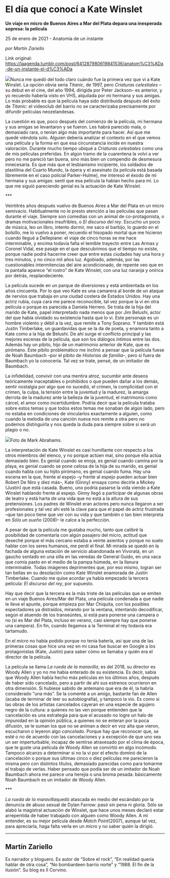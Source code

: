 # El día que conocí a Kate Winslet

**Un viaje en micro de Buenos Aires a Mar del Plata depara una inesperada sopresa: la película**

25 de enero de 2021 - Anatomía de un instante

_por Martín Zariello_

Link original: https://laagenda.tumblr.com/post/641287980619841536/anatom%C3%ADa-de-un-instante-el-d%C3%ADa

![](https://64.media.tumblr.com/2daff1547b4c87d1f6c63500cd9bcc52/8c310787de96f56d-c6/s500x750/3275fe94229670319409939d9a5affc5fbd01b85.jpg)Nunca
me quedó del todo claro cuándo fue la primera vez que vi a Kate Winslet. La
opción obvia sería *Titanic*, de 1997,
pero *Criaturas celestiales* –su debut
en el cine, del año 1994, dirigida por Peter Jackson– es anterior, y yo
recuerdo haberla visto en VHS, alquilada por mi hermana y sus amigas. Lo más
probable es que la película haya sido distribuida después del éxito de *Titanic*: el videoclub del barrio no se
caracterizaba precisamente por difundir películas neozelandesas. 

La
cuestión es que, poco después del comienzo de la película, mi hermana y sus
amigas se levantaron y se fueron. Les habrá parecido mala, o demasiado rara, o
tenían algo más importante para hacer. Así que me quedé viéndola solo. Alguien
debería analizar el contexto en el que vemos una película y la forma en que esa
circunstancia incide en nuestra valoración. Durante mucho tiempo ubiqué a *Criaturas celestiales* como una de mis
películas preferidas. En algún tramo de la cuarentena la volví a ver pero no me
pareció tan buena, sino más bien un compendio de desmesura innecesaria. Es que
más que el lesbianismo incipiente, los soldados de plastilina del Cuarto Mundo,
la ópera y el asesinato (la película está basada libremente en el caso policial
Parker-Hulme), me interesó el éxodo de mi hermana y sus amigas: sentí que esa
película la habían hecho para mí. Lo que me siguió pareciendo genial es la
actuación de Kate Winslet.   

\*\*\* 

Veintitrés
años después vuelvo de Buenos Aires a Mar del Plata en un micro semivacío.
Habitualmente no le presto atención a las películas que pasan durante el viaje.
Siempre son comedias con un animal de co-protagonista, o dramas motivacionales
insufribles, o *El discurso del rey*. Escucho
un poco de música, leo un libro, intento dormir, me saco el barbijo, lo guardo
en el bolsillo, me lo vuelvo a poner, recuerdo el hisopado mortal que me
hicieron cuando llegué a Dellepiane: el viaje de cinco horas se me hace
interminable, y encima todavía falta el temible trayecto entre Las Armas y
Coronel Vidal, ese pasaje en el que descubrimos que el tiempo no existe, porque
nadie podrá hacerme creer que entre estas ciudades hay una hora y tres minutos,
y no cinco mil años luz. Agobiado, además, por las cuestionables intermitencias
del aire acondicionado, de repente veo que en la pantalla aparece “el rostro”
de Kate Winslet, con una luz naranja y onírica por detrás,
resplandeciente.   

La
película sucede en un parque de diversiones y está ambientada en los años
cincuenta. Por lo que veo Kate es una camarera al borde de un ataque de nervios
que trabaja en una ciudad costera de Estados Unidos. Hay una actriz rubia, cuya
cara me parece reconocible, tal vez porque la vi en otra película o porque es
parecida a Daniela Herrero. Se trata de la hija del marido de Kate, papel
interpretado nada menos que por Jim Belushi, actor del que había olvidado su
existencia hasta que lo vi. Este personaje es un hombre violento y débil a la
vez, que remite a Tony Soprano. Y también está Justin Timberlake, un
guardavidas que se la da de poeta, y enamora tanto a Kate como a la hija de
Belushi. De ahí surge el conflicto principal y las mejores escenas de la
película, que son los diálogos íntimos entre las dos. Además hay un pibito,
hijo de un matrimonio anterior de Kate, que es pirómano. Este pibito problemático
me inclinó a pensar que la película fuese de Noah Baumbach –por el pibito de *Historias de familia–*, pero si fuera de
Baumbach yo la conocería. Tal vez se trate, pensé, de un imitador de Baumbach. 

La
infidelidad, convivir con una mentira atroz, sucumbir ante deseos teóricamente
inaceptables o prohibidos o que pueden dañar a los demás, sentir nostalgia por
algo que no sucedió, el crimen, la complicidad con el crimen, la culpa, la
tensión entre la juventud y la madurez, la amarga derrota de la madurez ante la
belleza de la juventud, el matrimonio como cárcel, el amor como incertidumbre.
Podría decir que la película trataba sobre estos temas y que todos estos temas
me sonaban de algún lado, pero no estaba en condiciones de vincularlos
exactamente a alguien, como cuando la melodía de una canción nueva nos remite a
otra pero no podemos distinguirla y nos queda la duda para siempre sobre si
será un plagio o no. 

![](https://64.media.tumblr.com/2daff1547b4c87d1f6c63500cd9bcc52/8c310787de96f56d-c6/s500x750/3275fe94229670319409939d9a5affc5fbd01b85.jpg)Foto de Mark Abrahams.



La
interpretación de Kate Winslet es casi humillante con respecto a los otros
miembros del elenco, y no porque actúen mal, sino porque ella actúa demasiado
bien. Es genial cuando se enoja, es genial cuando camina por la playa, es
genial cuando se pone celosa de la hija de su marido, es genial cuando habla
con su hijito pirómano, es genial cuando fuma. Hay una escena en la que, frente
al espejo –y frente al espejo pueden actuar bien Robert De Niro y diez más–, Kate
(Ginny) ensaya como decirle a Mickey (Justin) que está casada. Bueno, uno
podría pasarse la vida viendo a Kate Winslet hablando frente al espejo. Ginny
llegó a participar de algunas obras de teatro y está harta de una vida que no
está a la altura de sus pretensiones. Los padres de Winslet eran actores pero
nunca llegaron a ser profesionales y tal vez ahí esté la clave para que el
papel de actriz frustrada –que tan poco tiene que ver con su vida y que también
o tan bien interpreta en *Sólo un sueño*
(2008)– le calce a la perfección. 

A
pesar de que la película me gustaba mucho, tanto que calibré la posibilidad de
comentarla con algún pasajero del micro, actitud que deseché porque el más
cercano estaba a veinte asientos y porque no suelo hablar con los seres humanos,
me perdí el final. Mi mirada se quedó en la fachada de alguna estación de
servicio abandonada en Vivoratá, en un gaucho sentado en una silla en las
veredas de General Guido, en una vaca que comía pasto en el medio de la pampa
húmeda, en la llanura interminable. Todas imágenes deprimentes que, por eso mismo,
logran ser tan bellas en su desolación como Kate Winslet enamorada de Justin
Timberlake. Cuando me quise acordar ya había empezado la tercera película: *El discurso del rey*, por supuesto. 

Hay
que decir que la tercera es la más triste de las películas que se emiten en un
viaje Buenos Aires/Mar del Plata, una película condenada a que nadie le lleve
el apunte, porque empieza por Mar Chiquita, con los posibles espectadores ya distraídos,
mirando por la ventana, intentando decodificar, según el atuendo de los
transeúntes, si está para ponerse una campera o no (si es Mar del Plata,
incluso en verano, casi siempre hay que ponerse una campera). En fin, cuando
llegamos a la Terminal el rey todavía era tartamudo. 

En
el micro no había podido porque no tenía batería, así que una de las primeras
cosas que hice una vez en mi casa fue buscar en Google a los protagonistas
(Kate, Justin) para saber cómo se llamaba y quién era el director de la
película. 

La
película se llama *La rueda de la maravilla*, es del 2018, su director es
Woody Allen y yo no me había enterado de su existencia. Es decir, sabía que
Woody Allen había hecho más películas en los últimos años, después de haber
sido cancelado, pero a partir de ahí sus estrenos ocurrieron en otra dimensión.
Si hubiese sabido de antemano que era de él, la habría considerado “una más”.
Se la comenté a un amigo, bastante fan de Allen (acaba de terminar de leer su
autobiografía), y tampoco la vio. Es como si las obras de los artistas
cancelados cayeran en una especie de agujero negro de la cultura: a quienes no
las ven porque entienden que la cancelación es una estrategia para que el
acusado no logre un halo de impunidad en la opinión pública, a quienes no se
enteran por la poca difusión, se le suman los que no se animan a decir en voz
alta que vieron, escucharon o leyeron algo *cancelado*. Porque hay que
reconocer que, se esté o no de acuerdo con las cancelaciones y a excepción de
que uno sea un ser imperturbable, incapaz de sentirse atravesado por el clima
de época, que te guste una película de Woody Allen se convirtió en algo
incómodo. Tampoco alcanzo a determinar si no la vi por el efecto dominó de la
cancelación o porque sus últimas cinco o diez películas me parecieron la misma
pero con distintos títulos, demasiado parecidas como para tomarme el trabajo de verlas. Haber pensado que podía
ser de un imitador de Noah Baumbach ahora me parece una herejía o una broma
pesada: básicamente Noah Baumbach es un imitador de Woody Allen. 

\*\*\* 

*La rueda de la maravilla*quedó atascada en medio
del escándalo por la denuncia de abuso sexual de Dylan Farrow: pasó sin pena ni
gloria. Sólo se alabó la magistral actuación de Winslet, que hace unos meses
declaró estar arrepentida de haber trabajado con alguien como Woody Allen. A mi
entender, es su mejor película desde *Match Point*(2007), aunque tal vez,
para apreciarla, haga falta verla en un micro y no saber quién la dirigió.  



---

 Martín Zariello
----------------

 Es narrador y bloguero. Es autor de “Sobre el rock”, “En realidad quería hablar de otra cosa”, “No bombardeen barrio norte” y “1988. El fin de la ilusión”. Su blog es Il Corvino.

